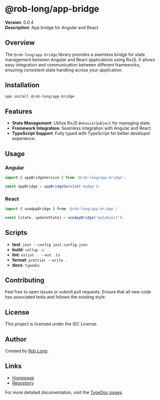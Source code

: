 # @rob-long/app-bridge

**Version**: 0.0.4  
**Description**: App bridge for Angular and React

## Overview

The `@rob-long/app-bridge` library provides a seamless bridge for state management between Angular and React applications using RxJS. It allows easy integration and communication between different frameworks, ensuring consistent state handling across your application.

## Installation

```bash
npm install @rob-long/app-bridge
```

## Features

- **State Management**: Utilize RxJS `BehaviorSubject` for managing state.
- **Framework Integration**: Seamless integration with Angular and React.
- **TypeScript Support**: Fully typed with TypeScript for better developer experience.

## Usage

### Angular

```typescript
import { appBridgeService } from '@rob-long/app-bridge';

const appBridge = appBridgeService('myApp');
```

### React

```typescript
import { useAppBridge } from '@rob-long/app-bridge';

const [state, updateState] = useAppBridge('mySubject');
```

## Scripts

- **test**: `jest --config jest.config.json`
- **build**: `rollup -c`
- **lint**: `eslint . --ext .ts`
- **format**: `prettier --write .`
- **docs**: `typedoc`

## Contributing

Feel free to open issues or submit pull requests. Ensure that all new code has associated tests and follows the existing style.

## License

This project is licensed under the ISC License.

## Author

Created by [Rob Long](mailto:roblong@gmail.com).

## Links

- [Homepage](https://rob-long.github.io/app-bridge/modules.html)
- [Repository](https://github.com/rob-long/app-bridge)

For more detailed documentation, visit the [TypeDoc pages](https://rob-long.github.io/app-bridge/modules.html).
